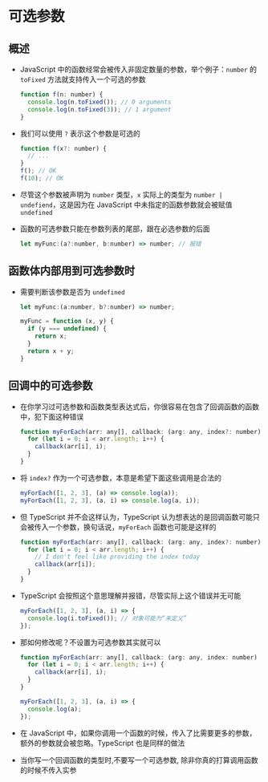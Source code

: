 # 可选参数

## 概述

+ JavaScript 中的函数经常会被传入非固定数量的参数，举个例子：`number` 的 `toFixed` 方法就支持传入一个可选的参数

  ```js
  function f(n: number) {
    console.log(n.toFixed()); // 0 arguments
    console.log(n.toFixed(3)); // 1 argument
  }
  ```

+ 我们可以使用 `?` 表示这个参数是可选的

  ```js
  function f(x?: number) {
    // ...
  }
  f(); // OK
  f(10); // OK
  ```

+ 尽管这个参数被声明为 `number` 类型，`x` 实际上的类型为 `number | undefiend`，这是因为在 JavaScript 中未指定的函数参数就会被赋值 `undefined`

+ 函数的可选参数只能在参数列表的尾部，跟在必选参数的后面

  ```js
  let myFunc:(a?:number, b:number) => number; // 报错
  ```

## 函数体内部用到可选参数时

+ 需要判断该参数是否为 `undefined`

  ```js
  let myFunc:(a:number, b?:number) => number;

  myFunc = function (x, y) {
    if (y === undefined) {
      return x;
    }
    return x + y;
  }
  ```

## 回调中的可选参数

+ 在你学习过可选参数和函数类型表达式后，你很容易在包含了回调函数的函数中，犯下面这种错误

  ```js
  function myForEach(arr: any[], callback: (arg: any, index?: number) => void) {
    for (let i = 0; i < arr.length; i++) {
      callback(arr[i], i);
    }
  }
  ```

+ 将 `index?` 作为一个可选参数，本意是希望下面这些调用是合法的

  ```js
  myForEach([1, 2, 3], (a) => console.log(a));
  myForEach([1, 2, 3], (a, i) => console.log(a, i));
  ```

+ 但 TypeScript 并不会这样认为，TypeScript 认为想表达的是回调函数可能只会被传入一个参数，换句话说，`myForEach` 函数也可能是这样的

  ```js
  function myForEach(arr: any[], callback: (arg: any, index?: number) => void) {
    for (let i = 0; i < arr.length; i++) {
      // I don't feel like providing the index today
      callback(arr[i]);
    }
  }
  ```

+ TypeScript 会按照这个意思理解并报错，尽管实际上这个错误并无可能

  ```js
  myForEach([1, 2, 3], (a, i) => {
    console.log(i.toFixed()); // 对象可能为“未定义”
  });
  ```

+ 那如何修改呢？不设置为可选参数其实就可以

  ```js
  function myForEach(arr: any[], callback: (arg: any, index: number) => void) {
    for (let i = 0; i < arr.length; i++) {
      callback(arr[i], i);
    }
  }

  myForEach([1, 2, 3], (a, i) => {
    console.log(a);
  });
  ```

+ 在 JavaScript 中，如果你调用一个函数的时候，传入了比需要更多的参数，额外的参数就会被忽略。TypeScript 也是同样的做法

+ 当你写一个回调函数的类型时,不要写一个可选参数, 除非你真的打算调用函数的时候不传入实参
